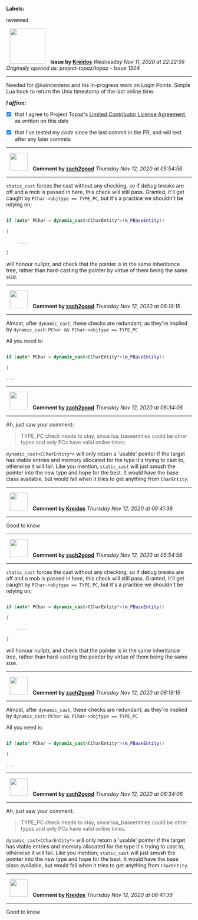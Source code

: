 **Labels:**

reviewed



<a href="https://github.com/Kreidos"><img src="https://avatars0.githubusercontent.com/u/12466395?v=4" width="96" height="96" hspace="10"></img></a> **Issue by [Kreidos](https://github.com/Kreidos)**
_Wednesday Nov 11, 2020 at 22:22:56_
_Originally opened as: project-topaz/topaz - Issue 1504_

----

Needed for @kaincenteno and his in-progress work on Login Points. Simple Lua hook to return the Unix timestamp of the last online time.

<!-- place 'x' mark between square [] brackets to affirm: -->
**_I affirm:_**
- [x] that I agree to Project Topaz's [Limited Contributor License Agreement](http://project-topaz.com/blob/release/CONTRIBUTOR_AGREEMENT.md), as written on this date
- [x] that I've _tested my code_ since the last commit in the PR, and will test after any later commits




----
<a href="https://github.com/zach2good"><img src="https://avatars3.githubusercontent.com/u/1389729?v=4" width="48" height="48" hspace="10"></img></a> **Comment by [zach2good](https://github.com/zach2good)**
_Thursday Nov 12, 2020 at 05:54:58_

----

`static_cast` forces the cast without any checking, so if debug breaks are off and a mob is passed in here, this check will still pass. Granted, it'll get caught by `PChar->objtype == TYPE_PC`, but it's a practice we shouldn't be relying on;

```cpp
if (auto* PChar = dynamic_cast<CCharEntity*>(m_PBaseEntity))
{
    ....
}
```

will honour nullptr, and check that the pointer is in the same inheritance tree, rather than hard-casting the pointer by virtue of them being the same size.


----
<a href="https://github.com/zach2good"><img src="https://avatars3.githubusercontent.com/u/1389729?v=4" width="48" height="48" hspace="10"></img></a> **Comment by [zach2good](https://github.com/zach2good)**
_Thursday Nov 12, 2020 at 06:19:15_

----

Almost, after `dynamic_cast`, these checks are redundant; as they're implied by `dynamic_cast`: `PChar && PChar->objtype == TYPE_PC`

All you need is:
```cpp
if (auto* PChar = dynamic_cast<CCharEntity*>(m_PBaseEntity))
{
...
```


----
<a href="https://github.com/zach2good"><img src="https://avatars3.githubusercontent.com/u/1389729?v=4" width="48" height="48" hspace="10"></img></a> **Comment by [zach2good](https://github.com/zach2good)**
_Thursday Nov 12, 2020 at 06:34:06_

----

Ah, just saw your comment:

> TYPE_PC check needs to stay, since lua_baseentities could be other types and only PCs have valid online times.

`dynamic_cast<CCharEntity*>` will only return a 'usable' pointer if the target has vtable entries and memory allocated for the type it's trying to cast to, otherwise it will fail. Like you mention; `static_cast` will just smush the pointer into the new type and hope for the best. It would have the base class available, but would fail when it tries to get anything from `CharEntity`.


----
<a href="https://github.com/Kreidos"><img src="https://avatars0.githubusercontent.com/u/12466395?v=4" width="48" height="48" hspace="10"></img></a> **Comment by [Kreidos](https://github.com/Kreidos)**
_Thursday Nov 12, 2020 at 06:41:36_

----

Good to know


----
<a href="https://github.com/zach2good"><img src="https://avatars3.githubusercontent.com/u/1389729?v=4" width="48" height="48" hspace="10"></img></a> **Comment by [zach2good](https://github.com/zach2good)**
_Thursday Nov 12, 2020 at 05:54:58_

----

`static_cast` forces the cast without any checking, so if debug breaks are off and a mob is passed in here, this check will still pass. Granted, it'll get caught by `PChar->objtype == TYPE_PC`, but it's a practice we shouldn't be relying on;

```cpp
if (auto* PChar = dynamic_cast<CCharEntity*>(m_PBaseEntity))
{
    ....
}
```

will honour nullptr, and check that the pointer is in the same inheritance tree, rather than hard-casting the pointer by virtue of them being the same size.


----
<a href="https://github.com/zach2good"><img src="https://avatars3.githubusercontent.com/u/1389729?v=4" width="48" height="48" hspace="10"></img></a> **Comment by [zach2good](https://github.com/zach2good)**
_Thursday Nov 12, 2020 at 06:19:15_

----

Almost, after `dynamic_cast`, these checks are redundant; as they're implied by `dynamic_cast`: `PChar && PChar->objtype == TYPE_PC`

All you need is:
```cpp
if (auto* PChar = dynamic_cast<CCharEntity*>(m_PBaseEntity))
{
...
```


----
<a href="https://github.com/zach2good"><img src="https://avatars3.githubusercontent.com/u/1389729?v=4" width="48" height="48" hspace="10"></img></a> **Comment by [zach2good](https://github.com/zach2good)**
_Thursday Nov 12, 2020 at 06:34:06_

----

Ah, just saw your comment:

> TYPE_PC check needs to stay, since lua_baseentities could be other types and only PCs have valid online times.

`dynamic_cast<CCharEntity*>` will only return a 'usable' pointer if the target has vtable entries and memory allocated for the type it's trying to cast to, otherwise it will fail. Like you mention; `static_cast` will just smush the pointer into the new type and hope for the best. It would have the base class available, but would fail when it tries to get anything from `CharEntity`.


----
<a href="https://github.com/Kreidos"><img src="https://avatars0.githubusercontent.com/u/12466395?v=4" width="48" height="48" hspace="10"></img></a> **Comment by [Kreidos](https://github.com/Kreidos)**
_Thursday Nov 12, 2020 at 06:41:36_

----

Good to know
